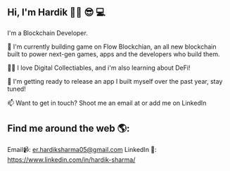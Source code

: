 ## Hi, I'm Hardik 👋🏾 😎 💻

I'm a Blockchain Developer.

🔭 I'm currently building game on Flow Blockchian, an all new blockchain built to power next-gen games, apps and the developers who build them.

👨‍💻 I love Digital Collectiables, and i'm also learning about DeFi!

💪 I'm getting ready to release an app I built myself over the past year, stay tuned!

📫 Want to get in touch? Shoot me an email at  or add me on LinkedIn 

## Find me around the web 🌎:
Email📹: er.hardiksharma05@gmail.com 
LinkedIn 💼: https://www.linkedin.com/in/hardik-sharma/
